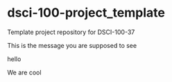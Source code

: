 # dsci-100-project_template
Template project repository for DSCI-100-37

This is the message you are supposed to see



hello


We are cool